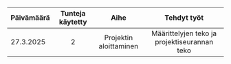 | Päivämäärä  | Tunteja käytetty | Aihe | Tehdyt työt |  
| :---  |     :---:      |     :---:      |     :---:      |
| 27.3.2025 | 2 | Projektin aloittaminen | Määrittelyjen teko ja projektiseurannan teko |  
